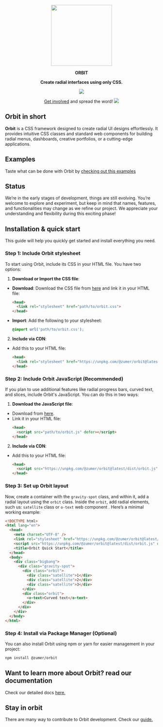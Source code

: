 
<p align="center">
  <a href="http://zumerlab.github.io/orbit-docs">
    <img src="https://raw.githubusercontent.com/zumerlab/orbit-docs/main/public/favicon.svg" width="200">
  </a>
</p>

<p align="center">
  <b>ORBIT</b>
</p>
<p align="center">
  <b>Create radial interfaces using only CSS.</b>
</p>

<p align="center">
  <a href="https://www.npmjs.com/package/@zumer/orbit"><img src="https://img.shields.io/github/package-json/v/zumerlab/orbit"></a>

</p>

<p align="center">
  <a href="https://github.com/zumerlab/orbit/blob/main/CONTRIBUTING.md" target="_blank"> Get involved</a> and spread the word! <a href="https://github.com/zumerlab/orbit/stargazers"> <img src="https://img.shields.io/github/stars/zumerlab/orbit.svg?label=%E2%98%85%20Stars&logo=-&style=social"></a>
  
</p>

## Orbit in short

**Orbit** is a CSS framework designed to create radial UI designs effortlessly. It provides intuitive CSS classes and standard web components for building radial menus, dashboards, creative portfolios, or a cutting-edge applications.

## Examples
Taste what can be done with Orbit by [checking out this examples](https://zumerlab.github.io/orbit-docs/examples)

## Status

We’re in the early stages of development, things are still evolving. You’re welcome to explore and experiment, but keep in mind that names, features, and functionalities may change as we refine our project. We appreciate your understanding and flexibility during this exciting phase!

## Installation & quick start

This guide will help you quickly get started and install everything you need.

### Step 1: Include Orbit stylesheet

To start using Orbit, include its CSS in your HTML file. You have two options:

1. **Download or Import the CSS file**:
- **Download**: Download the CSS file from [here](https://unpkg.com/@zumer/orbit@latest/dist/orbit.css) and link it in your HTML file:
   ```html
   <head>
     <link rel="stylesheet" href="path/to/orbit.css">
   </head>
   ```
- **Import**: Add the following to your stylesheet:
   ```css
   @import url('path/to/orbit.css');
   ```

2. **Include via CDN**:
- Add this to your HTML file:
   ```html
   <head>
     <link rel="stylesheet" href="https://unpkg.com/@zumer/orbit@latest/dist/orbit.css">
   </head>
   ```

### Step 2: Include Orbit JavaScript (Recommended)

If you plan to use additional features like radial progress bars, curved text, and slices, include Orbit's JavaScript. You can do this in two ways:

1. **Download the JavaScript file**:
- Download from [here](https://unpkg.com/@zumer/orbit@latest/dist/orbit.js).
- Link it in your HTML file:
   ```html
   <head>
     <script src="path/to/orbit.js" defer></script>
   </head>
   ```

2. **Include via CDN**:
- Add this to your HTML file:
   ```html
   <head>
     <script src="https://unpkg.com/@zumer/orbit@latest/dist/orbit.js" defer></script>
   </head>
   ```

### Step 3: Set up Orbit layout

Now, create a container with the `gravity-spot` class, and within it, add a radial layout using the `orbit` class. Inside the `orbit`, add radial elements, such us: `satellite` class or `o-text` web component . Here’s a minimal working example:

```html
<!DOCTYPE html>
<html lang="en">
  <head>
    <meta charset="UTF-8" />
    <link rel="stylesheet" href="https://unpkg.com/@zumer/orbit@latest/dist/orbit.css" />
    <script src="https://unpkg.com/@zumer/orbit@latest/dist/orbit.js" defer></script>
    <title>Orbit Quick Start</title>
  </head>
  <body>
    <div class="bigbang">
      <div class="gravity-spot">
        <div class="orbit">
          <div class="satellite">1</div>
          <div class="satellite">2</div>
          <div class="satellite">3</div>
        </div>
        <div class="orbit">
          <o-text>Curved text</o-text>
        </div>
      </div>
    </div>
  </body>
</html>
```

### Step 4: Install via Package Manager (Optional)

You can also install Orbit using npm or yarn for easier management in your project:

```sh
npm install @zumer/orbit
```

## Want to learn more about Orbit? read our documentation

Check our detailed docs [here.](https://zumerlab.github.io/orbit-docs)

## Stay in orbit

There are many way to contribute to Orbit development. Check our [guide.](https://github.com/zumerlab/orbit/blob/main/CONTRIBUTING.md)

